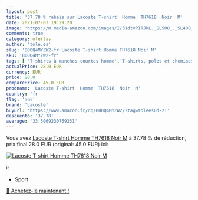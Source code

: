 ```yaml
---
layout: post
title: '37.78 % rabais sur Lacoste T-shirt  Homme  TH7618  Noir  M'
date: 2021-07-03 19:29:20
image: 'https://m.media-amazon.com/images/I/31dtvPITJkL._SL500_._SL400_.jpg'
comments: true
category: ofertas
author: 'tole.es'
slug: 'B00Q4MYZW2-fr Lacoste T-shirt Homme TH7618 Noir M'
sku: 'B00Q4MYZW2-fr'
tags: [ 'T-shirts à manches courtes homme','T-shirts, polos et chemises homme','Vêtements','Vêtements homme','lacoste', ]
actualPrice: 28.0 EUR
currency: EUR
price: 28.0
comparePrice: 45.0 EUR
prodname: 'Lacoste T-shirt  Homme  TH7618  Noir  M'
country: 'fr'
flag: '🇫🇷'
brand: 'Lacoste'
buyurl: 'https://www.amazon.fr/dp/B00Q4MYZW2/?tag=tolees0d-21'
descuento: '37.78'
average: '33.5069230769231'
---
```


Vous avez [Lacoste T-shirt  Homme  TH7618  Noir  M](https://www.amazon.fr/dp/B00Q4MYZW2/?tag=tolees0d-21)  à  37.78 % de réduction, prix final  28.0 EUR (original: 45.0 EUR) ici:

[![Lacoste T-shirt  Homme  TH7618  Noir  M](https://m.media-amazon.com/images/I/31dtvPITJkL._SL500_._SL400_.jpg)](https://www.amazon.fr/dp/B00Q4MYZW2/?tag=tolees0d-21)

ℹ️:

- Sport

[🛒 Achetez-le maintenant!!](https://www.amazon.fr/dp/B00Q4MYZW2/?tag=tolees0d-21)
